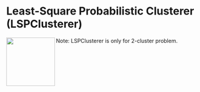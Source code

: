 Least-Square Probabilistic Clusterer (LSPClusterer)
============

<img src="https://github.com/nkt1546789/LSPClusterer/blob/master/circles.png" align="left" height="128" width="128" >

Note: LSPClusterer is only for 2-cluster problem.


